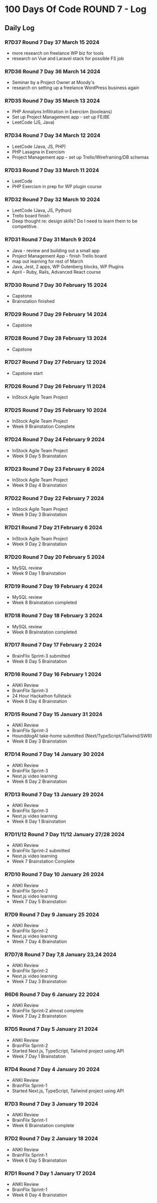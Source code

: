 # 100 Days Of Code ROUND 7 - Log

## Daily Log

### R7D37 Round 7 Day 37 March 15 2024

- more research on freelance WP biz for tools
- research on Vue and Laravel stack for possible FS job

### R7D36 Round 7 Day 36 March 14 2024

- Seminar by a Project Owner at Moody's
- research on setting up a freelance WordPress business again

### R7D35 Round 7 Day 35 March 13 2024

- PHP Annalyns Infiltration in Exercism (booleans)
- Set up Project Management app - set up FE/BE
- LeetCode (JS, Java)

### R7D34 Round 7 Day 34 March 12 2024

- LeetCode (Java, JS, PHP)
- PHP Lasagna in Exercism
- Project Management app - set up Trello/Wireframing/DB schemas

### R7D33 Round 7 Day 33 March 11 2024

- LeetCode
- PHP Exercism in prep for WP plugin course

### R7D32 Round 7 Day 32 March 10 2024

- LeetCode (Java, JS, Python)
- Trello board finish
- Deep thought re: design skills? Do I need to learn them to be competitive.

### R7D31 Round 7 Day 31 March 9 2024

- Java - review and building out a small app
- Project Management App - finish Trello board
- map out learning for rest of March
- Java, Jest, 2 apps, WP Gutenberg blocks, WP Plugins
- April - Ruby, Rails, Advanced React course

### R7D30 Round 7 Day 30 February 15 2024

- Capstone 
- Brainstation finished

### R7D29 Round 7 Day 29 February 14 2024

- Capstone

### R7D28 Round 7 Day 28 February 13 2024

- Capstone

### R7D27 Round 7 Day 27 February 12 2024

- Capstone start

### R7D26 Round 7 Day 26 February 11 2024

- InStock Agile Team Project

### R7D25 Round 7 Day 25 February 10 2024

- InStock Agile Team Project
- Week 9 Brainstation Complete

### R7D24 Round 7 Day 24 February 9 2024

- InStock Agile Team Project
- Week 9 Day 5 Brainstation

### R7D23 Round 7 Day 23 February 8 2024

- InStock Agile Team Project
- Week 9 Day 4 Brainstation

### R7D22 Round 7 Day 22 February 7 2024

- InStock Agile Team Project
- Week 9 Day 3 Brainstation

### R7D21 Round 7 Day 21 February 6 2024

- InStock Agile Team Project
- Week 9 Day 2 Brainstation

### R7D20 Round 7 Day 20 February 5 2024

- MySQL review
- Week 9 Day 1 Brainstation

### R7D19 Round 7 Day 19 February 4 2024

- MySQL review
- Week 8 Brainstation completed

### R7D18 Round 7 Day 18 February 3 2024

- MySQL review
- Week 8 Brainstation completed

### R7D17 Round 7 Day 17 February 2 2024

- BrainFlix Sprint-3 submitted
- Week 8 Day 5 Brainstation

### R7D16 Round 7 Day 16 February 1 2024

- ANKI Review
- BrainFlix Sprint-3 
- 24 Hour Hackathon fullstack
- Week 8 Day 4 Brainstation

### R7D15 Round 7 Day 15 January 31 2024

- ANKI Review
- BrainFlix Sprint-3 
- HounddogAI take-home submitted (Next/TypeScript/Tailwind/SWR)
- Week 8 Day 3 Brainstation

### R7D14 Round 7 Day 14 January 30 2024

- ANKI Review
- BrainFlix Sprint-3 
- Next.js video learning
- Week 8 Day 2 Brainstation

### R7D13 Round 7 Day 13 January 29 2024

- ANKI Review
- BrainFlix Sprint-3 
- Next.js video learning
- Week 8 Day 1 Brainstation

### R7D11/12 Round 7 Day 11/12 January 27/28 2024

- ANKI Review
- BrainFlix Sprint-2 submitted
- Next.js video learning
- Week 7 Brainstation Complete

### R7D10 Round 7 Day 10 January 26 2024

- ANKI Review
- BrainFlix Sprint-2
- Next.js video learning
- Week 7 Day 5 Brainstation

### R7D9 Round 7 Day 9 January 25 2024

- ANKI Review
- BrainFlix Sprint-2
- Next.js video learning
- Week 7 Day 4 Brainstation

### R7D7/8 Round 7 Day 7,8 January 23,24 2024

- ANKI Review
- BrainFlix Sprint-2
- Next.js video learning
- Week 7 Day 3 Brainstation

### R6D6 Round 7 Day 6 January 22 2024

- ANKI Review
- BrainFlix Sprint-2 almost complete
- Week 7 Day 2 Brainstation

### R7D5 Round 7 Day 5 January 21 2024

- ANKI Review
- BrainFlix Sprint-2
- Started Next.js, TypeScript, Tailwind project using API
- Week 7 Day 1 Brainstation

### R7D4 Round 7 Day 4 January 20 2024

- ANKI Review
- BrainFlix Sprint-1
- Started Next.js, TypeScript, Tailwind project using API

### R7D3 Round 7 Day 3 January 19 2024

- ANKI Review
- BrainFlix Sprint-1
- Week 6 Brainstation complete

### R7D2 Round 7 Day 2 January 18 2024

- ANKI Review
- BrainFlix Sprint-1
- Week 6 Day 5 Brainstation

### R7D1 Round 7 Day 1 January 17 2024

- ANKI Review
- BrainFlix Sprint-1
- Week 6 Day 4 Brainstation